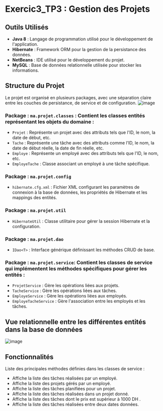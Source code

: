 # Exercic3_TP3 : Gestion des Projets

## Outils Utilisés
- **Java 8** : Langage de programmation utilisé pour le développement de l'application.
- **Hibernate** : Framework ORM pour la gestion de la persistance des données.
- **NetBeans** : IDE utilisé pour le développement du projet.
- **MySQL** : Base de données relationnelle utilisée pour stocker les informations.


## Structure du Projet
Le projet est organisé en plusieurs packages, avec une séparation claire entre les couches de persistance, de service et de configuration.
![image](https://github.com/user-attachments/assets/1d00e10e-0ee5-4a10-a8ed-f34e33d98528)

### Package : `ma.projet.classes` : Contient les classes entités représentant les objets du domaine :
- `Projet` : Représente un projet avec des attributs tels que l'ID, le nom, la date de début, etc.
- `Tache` : Représente une tâche avec des attributs comme l'ID, le nom, la date de début réelle, la date de fin réelle, etc.
- `Employe` : Représente un employé avec des attributs tels que l'ID, le nom, etc.
- `EmployeTache` : Classe associant un employé à une tâche spécifique.

### Package : `ma.projet.config`
- `hibernate.cfg.xml` : Fichier XML configurant les paramètres de connexion à la base de données, les propriétés de Hibernate et les mappings des entités.

### Package : `ma.projet.util`
- `HibernateUtil` : Classe utilitaire pour gérer la session Hibernate et la configuration.

### Package : `ma.projet.dao`
- `IDao<T>` : Interface générique définissant les méthodes CRUD de base.

### Package : `ma.projet.service`: Contient les classes de service qui implémentent les méthodes spécifiques pour gérer les entités :
- `ProjetService` : Gère les opérations liées aux projets.
- `TacheService` : Gère les opérations liées aux tâches.
- `EmployeService` : Gère les opérations liées aux employés.
- `EmployeTacheService` : Gère l'association entre les employés et les tâches.

## Vue relationnelle entre les différentes entités dans la base de données
![image](https://github.com/user-attachments/assets/577f2573-d1ea-4fcb-b91b-562a245c41e7)


## Fonctionnalités 
Liste des principales méthodes définies dans les classes de service :

-  Affiche la liste des tâches réalisées par un employé.
-  Affiche la liste des projets gérés par un employé.
-  Affiche la liste des tâches planifiées pour un projet.
-  Affiche la liste des tâches réalisées dans un projet donné.
-  Affiche la liste des tâches dont le prix est supérieur à 1000 DH .
-  Affiche la liste des tâches réalisées entre deux dates données.

